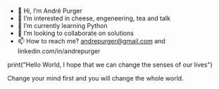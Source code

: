 - 👋 Hi, I’m André Purger
- 👀 I’m interested in cheese, engeneering, tea and talk
- 🌱 I’m currently learning Python
- 💞️ I’m looking to collaborate on solutions
- 📫 How to reach me? andrepurger@gmail.com and linkedin.com/in/andrepurger

print("Hello World, I hope that we can change the senses of our lives")

Change your mind first and you will change the whole world.
